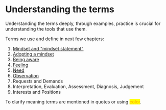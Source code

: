 # Understanding the terms

Understanding the terms deeply, through examples, practice is crucial for understanding the tools that use them.&#x20;

Terms we use and define in next few chapters:

1. [Mindset and "mindset statement"](../adopt-new-mindsets/term-mindset-is-a-guiding-statement-for-behavior.md)
2. [Adopting a mindset](../adopt-new-mindsets/term-adopting-a-mindset-being-able-to-remember-the-mindset-statement-in-greater-than-5-of-times.md)
3. [Being aware](../learn-a-new-language/being-aware-means-to-understand-our-momentous-internal-state.md)
4. [Feeling](../learn-a-new-language/term-feelings-are-whats-alive-inside-us.md)
5. [Need](../learn-a-new-language/term-needs-are-our-deepest-motivations-behind-anything-we-think-say-or-do.md)
6. [Observation](../learn-a-new-language/term-observation-is-something-we-can-record-on-camera-or-microphone-or-notice-of-ourselves.md)
7. Requests and Demands
8. Interpretation, Evaluation, Assessment, Diagnosis, Judgement
9. Interests and Positions

To clarify meaning terms are mentioned in quotes or using <mark style="color:orange;">color</mark>.

